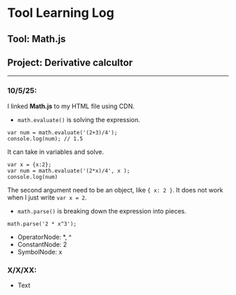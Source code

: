 # Tool Learning Log

## Tool: Math.js

## Project: Derivative calcultor

---

### 10/5/25:
I linked **Math.js** to my HTML file using CDN.
- `math.evaluate()` is solving the expression.
``` JS
var num = math.evaluate('(2+3)/4');
console.log(num); // 1.5
```
It can take in variables and solve.
``` JS
var x = {x:2};
var num = math.evaluate('(2*x)/4', x );
console.log(num)
```
The second argument need to be an object, like `{ x: 2 }`. It does not work when I just write `var x = 2`.

- `math.parse()` is breaking down the expression into pieces.
``` JS
math.parse('2 * x^3');
```
- OperatorNode: *, ^
- ConstantNode: 2
- SymbolNode: x








### X/X/XX:
* Text


<!--
* Links you used today (websites, videos, etc)
* Things you tried, progress you made, etc
* Challenges, a-ha moments, etc
* Questions you still have
* What you're going to try next
-->
